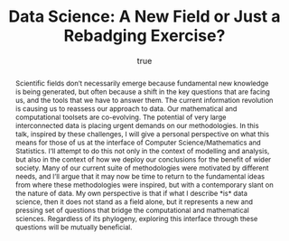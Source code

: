 ---
abstract: "Scientific fields don\u2019t necessarily emerge because fundamental new
  knowledge is being generated, but often because a shift in the key questions that
  are facing us, and the tools that we have to answer them. The current information
  revolution is causing us to reassess our approach to data. Our mathematical and
  computational toolsets are co-evolving. The potential of very large interconnected
  data is placing urgent demands on our methodologies. In this talk, inspired by these
  challenges, I will give a personal perspective on what this means for those of us
  at the interface of Computer Science/Mathematics and Statistics. I\u2019ll attempt
  to do this not only in the context of modelling and analysis, but also in the context
  of how we deploy our conclusions for the benefit of wider society. Many of our current
  suite of methodologies were motivated by different needs, and I\u2019ll argue that
  it may now be time to return to the fundamental ideas from where these methodologies
  were inspired, but with a contemporary slant on the nature of data. My own perspective
  is that if what I describe \\*is\\* data science, then it does not stand as a field
  alone, but it represents a new and pressing set of questions that bridge the computational
  and mathematical sciences. Regardless of its phylogeny, exploring this interface
  through these questions will be mutually beneficial."
author:
- family: Lawrence
  given: Neil D.
  gscholar: r3SJcvoAAAAJ
  institute: University of Sheffield
  twitter: lawrennd
  url: http://inverseprobability.com
categories:
- Lawrence-nottingham15
day: '12'
errata: []
extras: []
key: Lawrence-nottingham15
layout: talk
linkpdf: http://staffwww.dcs.shef.ac.uk/people/N.Lawrence/talks/datascience_nottingham15.pdf
month: 3
published: 2015-03-12
section: pre
title: 'Data Science: A New Field or Just a Rebadging Exercise?'
venue: School of Mathematical Sciences, University of Nottingham
year: '2015'
---